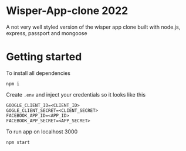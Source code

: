 # Wisper-App-clone 2022
A not very well styled version of the wisper app clone built with node.js, express, passport and mongoose

# Getting started

To install all dependencies

`
npm i
`

Create `.env` and inject your credentials so it looks like this

```
GOOGLE_CLIENT_ID=<CLIENT_ID>
GOGLE_CLIENT_SECRET=<CLIENT_SECRET>
FACEBOOK_APP_ID=<APP_ID>
FACEBOOK_APP_SECRET=<APP_SECRET>
```

To run app on localhost 3000

`
npm start
`

